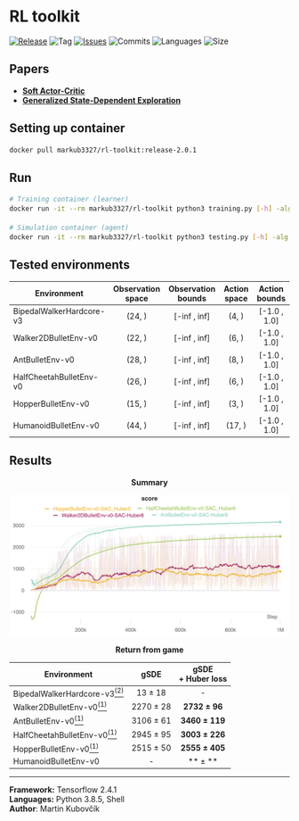# RL toolkit

[![Release](https://img.shields.io/github/release/markub3327/rl-toolkit)](https://github.com/markub3327/rl-toolkit/releases)
![Tag](https://img.shields.io/github/v/tag/markub3327/rl-toolkit)
[![Issues](https://img.shields.io/github/issues/markub3327/rl-toolkit)](https://github.com/markub3327/rl-toolkit/issues)
![Commits](https://img.shields.io/github/commit-activity/w/markub3327/rl-toolkit)
![Languages](https://img.shields.io/github/languages/count/markub3327/rl-toolkit)
![Size](https://img.shields.io/github/repo-size/markub3327/rl-toolkit)

## Papers
  * [**Soft Actor-Critic**](https://arxiv.org/pdf/1812.05905.pdf)
  * [**Generalized State-Dependent Exploration**](https://arxiv.org/pdf/2005.05719.pdf)

## Setting up container
```bash
docker pull markub3327/rl-toolkit:release-2.0.1
```

## Run
```bash
# Training container (learner)
docker run -it --rm markub3327/rl-toolkit python3 training.py [-h] -alg sac -env ENV_NAME -s PATH_TO_MODEL_FOLDER [--wandb]

# Simulation container (agent)
docker run -it --rm markub3327/rl-toolkit python3 testing.py [-h] -alg sac -env ENV_NAME -f PATH_TO_MODEL_FOLDER [--wandb]
```

## Tested environments

  | Environment              | Observation space | Observation bounds | Action space | Action bounds |
  | ------------------------ | :---------------: | :----------------: | :----------: | :-----------: |
  | BipedalWalkerHardcore-v3 | (24, ) | [-inf , inf] | (4, ) | [-1.0 , 1.0] |
  | Walker2DBulletEnv-v0     | (22, ) | [-inf , inf] | (6, ) | [-1.0 , 1.0] |
  | AntBulletEnv-v0          | (28, ) | [-inf , inf] | (8, ) | [-1.0 , 1.0] |
  | HalfCheetahBulletEnv-v0  | (26, ) | [-inf , inf] | (6, ) | [-1.0 , 1.0] |
  | HopperBulletEnv-v0       | (15, ) | [-inf , inf] | (3, ) | [-1.0 , 1.0] |
  | HumanoidBulletEnv-v0     | (44, ) | [-inf , inf] | (17, ) | [-1.0 , 1.0] |


## Results

<p align="center"><b>Summary</b></p>
<p align="center">
  <a href="https://wandb.ai/markub/rl-toolkit?workspace=user-markub" target="_blank"><img src="img/results.png" alt="results"></a>
</p>

<p align="center"><b>Return from game</b></p>

  | Environment              | gSDE | gSDE<br>+ Huber loss |
  | ------------------------ | :---: | :-----------------: |
  | BipedalWalkerHardcore-v3[<sup>(2)</sup>](https://sb3-contrib.readthedocs.io/en/stable/modules/tqc.html#results) | 13 ± 18 | - |
  | Walker2DBulletEnv-v0[<sup>(1)</sup>](https://paperswithcode.com/paper/generalized-state-dependent-exploration-for)     | 2270 ± 28 | **2732 ± 96** |
  | AntBulletEnv-v0[<sup>(1)</sup>](https://paperswithcode.com/paper/generalized-state-dependent-exploration-for)          | 3106 ± 61 | **3460 ± 119** |
  | HalfCheetahBulletEnv-v0[<sup>(1)</sup>](https://paperswithcode.com/paper/generalized-state-dependent-exploration-for)  | 2945 ± 95 | **3003 ± 226** |
  | HopperBulletEnv-v0[<sup>(1)</sup>](https://paperswithcode.com/paper/generalized-state-dependent-exploration-for)       | 2515 ± 50 | **2555 ± 405** |
  | HumanoidBulletEnv-v0 | - | ** ± ** |
----------------------------------

**Framework:** Tensorflow 2.4.1
<br>
**Languages:** Python 3.8.5, Shell
<br>
**Author**: Martin Kubovčík
